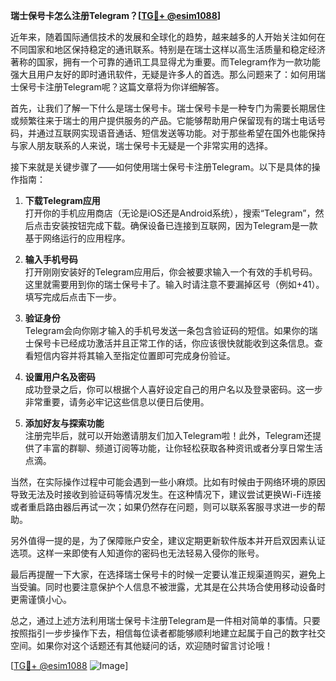 **瑞士保号卡怎么注册Telegram？[[TG💪+ @esim1088](https://t.me/s/esim1088)]**

近年来，随着国际通信技术的发展和全球化的趋势，越来越多的人开始关注如何在不同国家和地区保持稳定的通讯联系。特别是在瑞士这样以高生活质量和稳定经济著称的国家，拥有一个可靠的通讯工具显得尤为重要。而Telegram作为一款功能强大且用户友好的即时通讯软件，无疑是许多人的首选。那么问题来了：如何用瑞士保号卡注册Telegram呢？这篇文章将为你详细解答。

首先，让我们了解一下什么是瑞士保号卡。瑞士保号卡是一种专门为需要长期居住或频繁往来于瑞士的用户提供服务的产品。它能够帮助用户保留现有的瑞士电话号码，并通过互联网实现语音通话、短信发送等功能。对于那些希望在国外也能保持与家人朋友联系的人来说，瑞士保号卡无疑是一个非常实用的选择。

接下来就是关键步骤了——如何使用瑞士保号卡注册Telegram。以下是具体的操作指南：

1. **下载Telegram应用**  
   打开你的手机应用商店（无论是iOS还是Android系统），搜索“Telegram”，然后点击安装按钮完成下载。确保设备已连接到互联网，因为Telegram是一款基于网络运行的应用程序。

2. **输入手机号码**  
   打开刚刚安装好的Telegram应用后，你会被要求输入一个有效的手机号码。这里就需要用到你的瑞士保号卡了。输入时请注意不要漏掉区号（例如+41）。填写完成后点击下一步。

3. **验证身份**  
   Telegram会向你刚才输入的手机号发送一条包含验证码的短信。如果你的瑞士保号卡已经成功激活并且正常工作的话，你应该很快就能收到这条信息。查看短信内容并将其输入至指定位置即可完成身份验证。

4. **设置用户名及密码**  
   成功登录之后，你可以根据个人喜好设定自己的用户名以及登录密码。这一步非常重要，请务必牢记这些信息以便日后使用。

5. **添加好友与探索功能**  
   注册完毕后，就可以开始邀请朋友们加入Telegram啦！此外，Telegram还提供了丰富的群聊、频道订阅等功能，让你轻松获取各种资讯或者分享日常生活点滴。

当然，在实际操作过程中可能会遇到一些小麻烦。比如有时候由于网络环境的原因导致无法及时接收到验证码等情况发生。在这种情况下，建议尝试更换Wi-Fi连接或者重启路由器后再试一次；如果仍然存在问题，则可以联系客服寻求进一步的帮助。

另外值得一提的是，为了保障账户安全，建议定期更新软件版本并开启双因素认证选项。这样一来即使有人知道你的密码也无法轻易入侵你的账号。

最后再提醒一下大家，在选择瑞士保号卡的时候一定要认准正规渠道购买，避免上当受骗。同时也要注意保护个人信息不被泄露，尤其是在公共场合使用移动设备时更需谨慎小心。

总之，通过上述方法利用瑞士保号卡注册Telegram是一件相对简单的事情。只要按照指引一步步操作下去，相信每位读者都能够顺利地建立起属于自己的数字社交空间。如果你对这个话题还有其他疑问的话，欢迎随时留言讨论哦！

[[TG💪+ @esim1088](https://t.me/s/esim1088) ![Image](https://i.postimg.cc/4NQfJmqS/Snipaste-2025-05-13-00-14-12.png)]